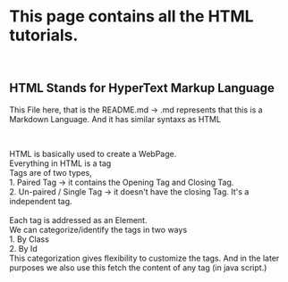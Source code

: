 # This page contains all the HTML tutorials.
<br/>

<h2>HTML Stands for HyperText Markup Language</h2> 
<p>This File here, that is the README.md -> .md represents that this is a Markdown Language. And it has similar syntaxs as HTML</p>
<br>
<p>
HTML is basically used to create a WebPage. <br>
Everything in HTML is a tag <br>
Tags are of two types,<br>
1. Paired Tag -> it contains the Opening Tag and Closing Tag. <br>
2. Un-paired / Single Tag -> it doesn't have the closing Tag. It's a independent tag.<br>
<br>
Each tag is addressed as an Element.<br>
We can categorize/identify the tags in two ways<br>
1. By Class <br>
2. By Id <br>
This categorization gives flexibility to customize the tags. And in the later purposes we also use this fetch the content of any tag (in java script.)<br>
</p>

